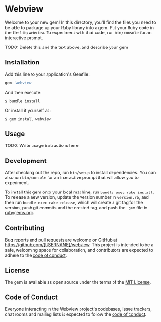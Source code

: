 # Webview

Welcome to your new gem! In this directory, you'll find the files you need to be able to package up your Ruby library into a gem. Put your Ruby code in the file `lib/webview`. To experiment with that code, run `bin/console` for an interactive prompt.

TODO: Delete this and the text above, and describe your gem

## Installation

Add this line to your application's Gemfile:

```ruby
gem 'webview'
```

And then execute:

    $ bundle install

Or install it yourself as:

    $ gem install webview

## Usage

TODO: Write usage instructions here

## Development

After checking out the repo, run `bin/setup` to install dependencies. You can also run `bin/console` for an interactive prompt that will allow you to experiment.

To install this gem onto your local machine, run `bundle exec rake install`. To release a new version, update the version number in `version.rb`, and then run `bundle exec rake release`, which will create a git tag for the version, push git commits and the created tag, and push the `.gem` file to [rubygems.org](https://rubygems.org).

## Contributing

Bug reports and pull requests are welcome on GitHub at https://github.com/[USERNAME]/webview. This project is intended to be a safe, welcoming space for collaboration, and contributors are expected to adhere to the [code of conduct](https://github.com/[USERNAME]/webview/blob/master/CODE_OF_CONDUCT.md).

## License

The gem is available as open source under the terms of the [MIT License](https://opensource.org/licenses/MIT).

## Code of Conduct

Everyone interacting in the Webview project's codebases, issue trackers, chat rooms and mailing lists is expected to follow the [code of conduct](https://github.com/[USERNAME]/webview/blob/master/CODE_OF_CONDUCT.md).

